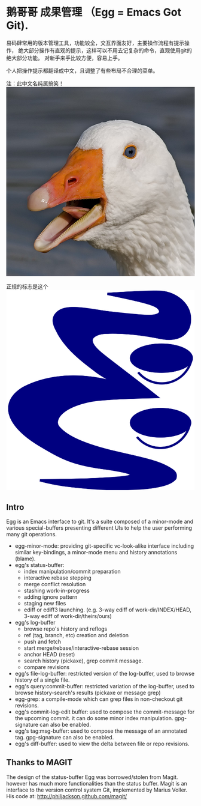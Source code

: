 # 鹅哥哥 成果管理 （Egg = Emacs Got Git).

易码肆常用的版本管理工具，功能较全，交互界面友好，主要操作流程有提示操作，
绝大部分操作有直观的提示，这样可以不用去记复杂的命令，直观使用git的绝大部分功能。
对新手来手比较方便，容易上手。

个人把操作提示都翻译成中文，且调整了有些布局不合理的菜单。

注：此中文名纯属搞笑！
![鹅哥哥](/doc/egg.jpg)

正规的标志是这个
![正规标志](/doc/egg_logo.svg)

## Intro

Egg is an Emacs interface to git. It's a suite composed of a
minor-mode and various special-buffers presenting different UIs to
help the user performing many git operations.

- egg-minor-mode: providing git-specific vc-look-alike interface
  including similar key-bindings, a minor-mode menu and history
  annotations (blame).
- egg's status-buffer:
  - index manipulation/commit preparation
  - interactive rebase stepping
  - merge conflict resolution
  - stashing work-in-progress
  - adding ignore pattern
  - staging new files
  - ediff or ediff3 launching. (e.g. 3-way ediff of
    work-dir/INDEX/HEAD, 3-way ediff of work-dir/theirs/ours)
- egg's log-buffer
  - browse repo's history and reflogs
  - ref (tag, branch, etc) creation and deletion
  - push and fetch
  - start merge/rebase/interactive-rebase session
  - anchor HEAD (reset)
  - search history (pickaxe), grep commit message.
  - compare revisions
- egg's file-log-buffer: restricted version of the log-buffer, used to
  browse history of a single file.
- egg's query:commit-buffer: restricted variation of the log-buffer,
  used to browse history-search's results (pickaxe or message grep)
- egg-grep: a compile-mode which can grep files in non-checkout git
  revisions.
- egg's commit-log-edit buffer: used to compose the commit-message for
  the upcoming commit. it can do some minor index manipulation. gpg-signature
  can also be enabled.
- egg's tag:msg-buffer: used to compose the message of an annotated tag.
  gpg-signature can also be enabled.
- egg's diff-buffer: used to view the delta between file or repo revisions.

 

## Thanks to MAGIT

The design of the status-buffer Egg was borrowed/stolen from Magit.
however has much more functionalities than the status buffer.
Magit is an interface to the version control system Git, implemented
by Marius Voller. His code at: http://philjackson.github.com/magit/
